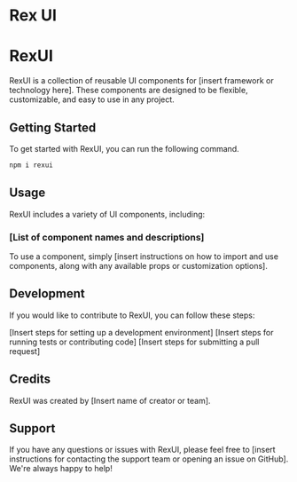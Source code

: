 # Rex UI

# RexUI

RexUI is a collection of reusable UI components for [insert framework or technology here]. These components are designed to be flexible, customizable, and easy to use in any project.

## Getting Started

To get started with RexUI, you can run the following command.

```bash
npm i rexui
```

## Usage

RexUI includes a variety of UI components, including:

### [List of component names and descriptions]

To use a component, simply [insert instructions on how to import and use components, along with any available props or customization options].

## Development

If you would like to contribute to RexUI, you can follow these steps:

[Insert steps for setting up a development environment]
[Insert steps for running tests or contributing code]
[Insert steps for submitting a pull request]

## Credits

RexUI was created by [Insert name of creator or team].

<!-- ## License

RexUI is released under the [Insert license name], which means you can use, modify, and distribute the library for any purpose, as long as you include the license text in any copies or derivatives. See the LICENSE.md file for more details. -->

## Support

If you have any questions or issues with RexUI, please feel free to [insert instructions for contacting the support team or opening an issue on GitHub]. We're always happy to help!
